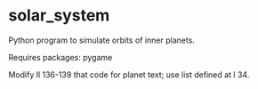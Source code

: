 # solar_system
Python program to simulate orbits of inner planets.

Requires packages: pygame

Modify ll 136-139 that code for planet text; use list defined at l 34.
